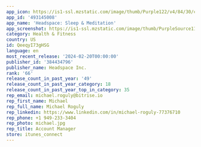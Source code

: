 ```yaml
---
app_icon: https://is1-ssl.mzstatic.com/image/thumb/Purple122/v4/84/30/cf/8430cf2c-39f4-688e-de03-06bae8ed9d85/AppIcon-0-1x_U007emarketing-0-7-0-sRGB-85-220.png/1024x1024bb.png
app_id: '493145008'
app_name: 'Headspace: Sleep & Meditation'
app_screenshot: https://is1-ssl.mzstatic.com/image/thumb/PurpleSource116/v4/ee/4c/4f/ee4c4f25-543b-9d4e-e29b-bad967566cc4/9c5bcc96-01ee-406d-99a3-9e63ddd13614_Headspace_ASO_iOS_Tier1_UK_US_Test1_D1_OPTION_1_01.png/1284x2778bb.png
category: Health & Fitness
country: US
id: QeeqyI73gHSG
language: en
most_recent_release: '2024-02-20T00:00:00'
publisher_id: '384434796'
publisher_name: Headspace Inc.
rank: '66'
release_count_in_past_year: '49'
release_count_in_past_year_category: 18
release_count_in_past_year_top_in_category: 35
rep_email: michael.roguly@bitrise.io
rep_first_name: Michael
rep_full_name: Michael Roguly
rep_linkedin: https://www.linkedin.com/in/michael-roguly-77376710
rep_phone: +1 949-233-3404
rep_photo: michael.jpg
rep_title: Account Manager
store: itunes_connect
---
```

